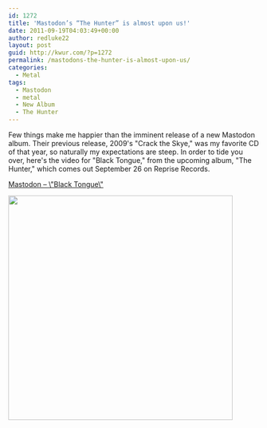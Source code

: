 ```yaml
---
id: 1272
title: 'Mastodon’s “The Hunter” is almost upon us!'
date: 2011-09-19T04:03:49+00:00
author: redluke22
layout: post
guid: http://kwur.com/?p=1272
permalink: /mastodons-the-hunter-is-almost-upon-us/
categories:
  - Metal
tags:
  - Mastodon
  - metal
  - New Album
  - The Hunter
---
```

<div class="pf-content">
  <p>
    Few things make me happier than the imminent release of a new Mastodon album. Their previous release, 2009's "Crack the Skye," was my favorite CD of that year, so naturally my expectations are steep. In order to tide you over, here's the video for "Black Tongue," from the upcoming album, "The Hunter," which comes out September 26 on Reprise Records.
  </p>
  
  <p>
    <a href="http://www.youtube.com/watch?v=hwgqenxNUfs">Mastodon – \"Black Tongue\"</a>
  </p>
  
  <p>
    <a href="http://kwur.com/mastodons-the-hunter-is-almost-upon-us/mastodon-thehunter-albumcover/" rel="attachment wp-att-1277"><img alt="" class="alignnone size-large wp-image-1277" height="450" src="http://kwur.com/wp-content/uploads/2011/09/Mastodon-TheHunter-albumcover-1024x1024.jpg" title="Mastodon-TheHunter-albumcover" width="450" srcset="http://kwur.com/wp-content/uploads/2011/09/Mastodon-TheHunter-albumcover-1024x1024.jpg 1024w, http://kwur.com/wp-content/uploads/2011/09/Mastodon-TheHunter-albumcover-150x150.jpg 150w, http://kwur.com/wp-content/uploads/2011/09/Mastodon-TheHunter-albumcover-300x300.jpg 300w, http://kwur.com/wp-content/uploads/2011/09/Mastodon-TheHunter-albumcover.jpg 1425w" sizes="(max-width: 450px) 100vw, 450px" /></a>
  </p>
</div>
